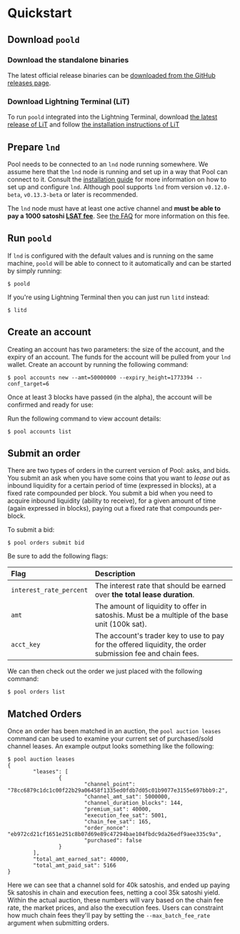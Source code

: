 # Quickstart

## Download `poold`

### Download the standalone binaries

The latest official release binaries can be [downloaded from the GitHub releases page](https://github.com/lightninglabs/pool/releases).

### Download Lightning Terminal \(LiT\)

To run `poold` integrated into the Lightning Terminal, download [the latest release of LiT](https://github.com/lightninglabs/lightning-terminal/releases) and follow [the installation instructions of LiT](https://github.com/lightninglabs/lightning-terminal#execution)

## Prepare `lnd`

Pool needs to be connected to an `lnd` node running somewhere. We assume here
that the `lnd` node is running and set up in a way that Pool can connect to it.
Consult the [installation guide](./install.md) for more information on how to
set up and configure `lnd`. Although pool supports `lnd` from version `v0.12.0-beta`, 
`v0.13.3-beta` or later is recommended.

The `lnd` node must have at least one active channel and **must be able to pay
a 1000 satoshi [LSAT fee](https://lsat.tech)**. See [the FAQ](./faq.md#fees) for
more information on this fee.

## Run `poold`

If `lnd` is configured with the default values and is running on the same machine, `poold` will be able to connect to it automatically and can be started by simply running:

```text
$ poold
```

If you're using Lightning Terminal then you can just run `litd` instead:

```text
$ litd
```

## Create an account

Creating an account has two parameters: the size of the account, and the expiry of an account. The funds for the account will be pulled from your `lnd` wallet. Create an account by running the following command:

```text
$ pool accounts new --amt=50000000 --expiry_height=1773394 --conf_target=6
```

Once at least 3 blocks have passed \(in the alpha\), the account will be confirmed and ready for use:

Run the following command to view account details:

```text
$ pool accounts list
```

## Submit an order

There are two types of orders in the current version of Pool: asks, and bids. You submit an ask when you have some coins that you want to _lease out_ as inbound liquidity for a certain period of time \(expressed in blocks\), at a fixed rate compounded per block. You submit a bid when you need to acquire inbound liquidity \(ability to receive\), for a given amount of time \(again expressed in blocks\), paying out a fixed rate that compounds per-block.

To submit a bid:

```text
$ pool orders submit bid
```

Be sure to add the following flags:

| Flag | Description |
| :--- | :--- |
| `interest_rate_percent` | The interest rate that should be earned over **the total lease duration**. |
| `amt` | The amount of liquidity to offer in satoshis. Must be a multiple of the base unit \(100k sat\). |
| `acct_key` | The account's trader key to use to pay for the offered liquidity, the order submission fee and chain fees. |

We can then check out the order we just placed with the following command:

```text
$ pool orders list
```

## Matched Orders

Once an order has been matched in an auction, the `pool auction leases` command can be used to examine your current set of purchased/sold channel leases. An example output looks something like the following:

```text
$ pool auction leases
{
        "leases": [
                {
                        "channel_point": "78cc6879c1dc1c00f22b29a06458f1335ed0fdb7d05c01b9077e3155e697bbb9:2",
                        "channel_amt_sat": 5000000,
                        "channel_duration_blocks": 144,
                        "premium_sat": 40000,
                        "execution_fee_sat": 5001,
                        "chain_fee_sat": 165,
                        "order_nonce": "eb972cd21cf1651e251c8b07d69e89c47294bae104fbdc9da26edf9aee335c9a",
                        "purchased": false
                }
        ],
        "total_amt_earned_sat": 40000,
        "total_amt_paid_sat": 5166
}
```

Here we can see that a channel sold for 40k satoshis, and ended up paying 5k satoshis in chain and execution fees, netting a cool 35k satoshi yield. Within the actual auction, these numbers will vary based on the chain fee rate, the market prices, and also the execution fees. Users can constraint how much chain fees they'll pay by setting the `--max_batch_fee_rate` argument when submitting orders.
